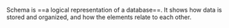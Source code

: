 Schema is ==a logical representation of a database==. It shows how data is stored and organized, and how the elements relate to each other.